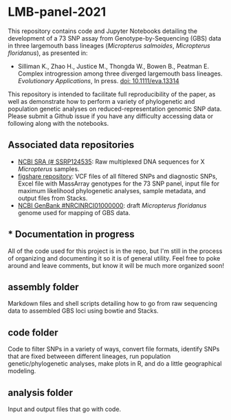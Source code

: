 # LMB-panel-2021

This repository contains code and Jupyter Notebooks detailing the development of a 73 SNP assay from Genotype-by-Sequencing (GBS) data in three largemouth bass lineages (*Micropterus salmoides*, *Micropterus floridanus*), as presented in:

* Silliman K., Zhao H., Justice M., Thongda W., Bowen B., Peatman E. Complex introgression among three diverged largemouth bass lineages. *Evolutionary Applications*, In press. [doi: 10.1111/eva.13314](https://https://onlinelibrary.wiley.com/doi/full/10.1111/eva.13314)

This repository is intended to facilitate full reproducibility of the paper, as well as demonstrate how to perform a variety of phylogenetic and population genetic analyses on reduced-representation genomic SNP data. Please submit a Github issue if you have any difficulty accessing data or following along with the notebooks.

## Associated data repositories
* [NCBI SRA (# SSRP124535](https://trace.ncbi.nlm.nih.gov/Traces/sra/?run=SRR6266391): Raw multiplexed DNA sequences for X *Micropterus* samples. 
* [figshare repository](https://figshare.com/projects/Complex_introgression_among_three_diverged_largemouth_bass_lineages/125746): VCF files of all filtered SNPs and diagnostic SNPs, Excel file with MassArray genotypes for the 73 SNP panel, input file for maximum likelihood phylogenetic analyses, sample metadata, and output files from Stacks.
* [NCBI GenBank #NRCINRCI01000000](https://www.ncbi.nlm.nih.gov/nuccore/NRCI00000000.1/): draft *Micropterus floridanus* genome used for mapping of GBS data. 

## \* Documentation in progress
All of the code used for this project is in the repo, but I'm still in the process of organizing and documenting it so it is of general utility. Feel free to poke around and leave comments, but know it will be much more organized soon! 

## assembly folder
Markdown files and shell scripts detailing how to go from raw sequencing data to assembled GBS loci using bowtie and Stacks.

## code folder
Code to filter SNPs in a variety of ways, convert file formats, identify SNPs that are fixed betweeen different lineages, run population genetic/phylogenetic analyses, make plots in R, and do a little geographical modeling.

## analysis folder
Input and output files that go with code.







